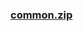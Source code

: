 ### [common.zip](https://raw.githubusercontent.com/VaLueS6655/Genshin_Impact_Teleport/Raw/OptimizationCollectionPackage%2F%5BOld%5DTeleportsALL%28Version_2.8%29%2FChinese%2FLocs%2FPrecious%20Chests%2Fcommon.zip)

